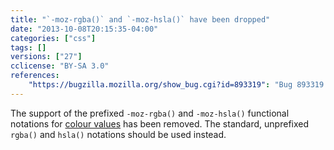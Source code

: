 ```yaml
---
title: "`-moz-rgba()` and `-moz-hsla()` have been dropped"
date: "2013-10-08T20:15:35-04:00"
categories: ["css"]
tags: []
versions: ["27"]
cclicense: "BY-SA 3.0"
references:
    "https://bugzilla.mozilla.org/show_bug.cgi?id=893319": "Bug 893319 – remove -moz-rgba() and -moz-hsla()"
---
```

The support of the prefixed `-moz-rgba()` and `-moz-hsla()` functional notations for [colour values](https://developer.mozilla.org/en-US/docs/Web/CSS/color_value) has been removed. The standard, unprefixed `rgba()` and `hsla()` notations should be used instead.
